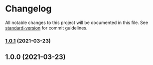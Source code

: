 # Changelog

All notable changes to this project will be documented in this file. See [standard-version](https://github.com/conventional-changelog/standard-version) for commit guidelines.

### [1.0.1](https://github.com/VTTAssets/vtta.io/compare/v1.0.0...v1.0.1) (2021-03-23)

## 1.0.0 (2021-03-23)
